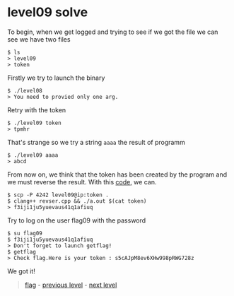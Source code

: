 # level09 solve

To begin, when we get logged and trying to see if we got the file we can see we have two files

```
$ ls
> level09
> token
```
Firstly we try to launch the binary

```
$ ./level08
> You need to provied only one arg.
```

Retry with the token

```
$ ./level09 token
> tpmhr
```

That's strange so we try a string `aaaa` the result of programm

```
$ ./level09 aaaa
> abcd
```

From now on, we think that the token has been created by the program and we must reverse the result.
With this <a href="./revser.cpp">code</a>, we can.

```
$ scp -P 4242 level09@ip:token .
$ clang++ revser.cpp && ./a.out $(cat token)
> f3iji1ju5yuevaus41q1afiuq
```

Try to log on the user flag09 with the password

```
$ su flag09
$ f3iji1ju5yuevaus41q1afiuq
> Don't forget to launch getflag!
$ getflag
> Check flag.Here is your token : s5cAJpM8ev6XHw998pRWG728z
```

We got it!

> <a href="../flag">flag</a> - <a href="../../level08">previous level</a> - <a href="../../level10">next level</a>
